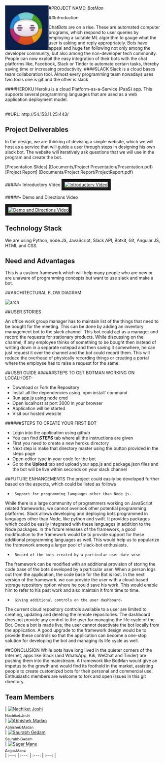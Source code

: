 #PROJECT NAME: _BotMan_
<img src="https://github.com/SJSU272Lab/Botman/blob/master/Documents/Project%20Logo/logo.JPG" width="28%" align="left">



##Introduction

ChatBots are on a rise. These are automated computer programs, which respond to user queries by employing a suitable ML algorithm to gauge what the user is asking and reply appropriately. Bots have appeal and huge fan following not only among the developer community, but also among the non-developer tech community. People can now exploit the easy integration of their bots with the chat platforms like, Facebook, Slack or Tinder to automate certain tasks, thereby saving time or increasing productivity.
####SLACK
Slack is a cloud bases team collaboration tool. Almost every programming team nowadays uses two tools one is git and the other is slack

####HEROKU
Heroku is a cloud Platform-as-a-Service (PaaS) app. This supports several programming languages that are used as a web application deployment model.

<br>
##URL:
http://54.153.11.25:443/

## Project Deliverables

In the design, we are thinking of devising a simple website, which we will host as a service that will guide a user through steps in designing his own slack bot.
The website will iteratively ask questions that we will use in the program and create the bot.

[Presentation Slides] (Documents/Project Presentation/Presentation.pdf) <br/>
[Project Report] (Documents/Project Report/ProjectReport.pdf)

#####• Introductory Video
<a href="https://www.youtube.com/watch?v=Vt0EBIN8PVo"><img src="http://i3.ytimg.com/vi/Vt0EBIN8PVo/hqdefault.jpg" 
alt="Introductory Video" width="240" height="180" border="10" /></a>

#####• Demo and Directions Video 

<a href="https://www.youtube.com/watch?v=HM9CImS1Lug"><img src="http://i3.ytimg.com/vi/HM9CImS1Lug/hqdefault.jpg" 
alt="Demo and Directions Video" width="240" height="180" border="10" /></a>

##	Technology Stack

We are using Python, node.JS, JavaScript, Slack API, Botkit, Git, Angular.JS, HTML and CSS.

##	Need and Advantages

This is a custom framework which will help many people who are new or are unaware of programming concepts but want to use slack and make a bot.

##ARCHITECTURAL FLOW DIAGRAM

![arch](https://cloud.githubusercontent.com/assets/15001254/21296495/f335371c-c521-11e6-9d63-a4221c57c268.png)


##USER STORIES

An office work group manager has to maintain list of the things that need to be bought for the meeting. This can be done by adding an inventory management bot to the slack channel. This bot could act as a manager and record the requests for stationary products. While discussing on the channel, if any employee thinks of something to be bought then instead of writing down in a separate notepad and then saving it somewhere, he can just request it over the channel and the bot could record them. This will reduce the overhead of physically recording things or creating a portal where the employee has to raise a request for the same.

##USER GUIDE
######STEPS TO GET BOTMAN WORKING ON LOCALHOST-
-	Download or Fork the Repository
- Install all the dependencies using 'npm install' command
- Run app.js using node cmd
- Open localhost at port 3000 in your browser
- Application will be started
- Visit our hosted website

######STEPS TO CREATE YOUR FIRST BOT
- Login into the application using github
- You can find **_STEPS_** tab where all the instructions are given
- First you need to create a new heroku directory
- Next step is make that directory master using the button provided in the steps page
- Open editor type in your code for the bot
- Go to the **Upload** tab and upload your app.js and package.json files and the bot will be live within seconds on your slack channel

##FUTURE ENHANCEMENTS
The project could easily be developed further based on the aspects, which could be listed as follows<br>
-      Support for programming languages other than Node js-
While there is a large community of programmers working on JavaScript related frameworks, we cannot overlook other potential programming platforms. Slack allows developing and deploying bots programmed in languages other than Node, like python and swift. It provides packages which could be easily integrated with these languages in addition to the Node packages. In the future releases of the framework, a good modification to the framework would be to provide support for these additional programming languages as well. This would help us to popularize the framework among a larger pool of slack-bot enthusiasts.<br>
-      Record of the bots created by a particular user date wise -
The framework can be modified with an additional provision of storing the code base of the bots developed by a particular user. When a person logs out from the application, the code base for the Bot is lost. In the next version of the framework, we can provide the user with a cloud-based storage repository option where he could save his work. This would enable him to refer to his past work and also maintain it from time to time.<br>
-      Giving additional controls on the user dashboard-
The current cloud repository controls available to a user are limited to creating, updating and deleting the remote repositories. The dashboard does not provide any control to the user for managing the life cycle of the Bot. Once a bot is made live, the user cannot deactivate the bot locally from the application.  A good upgrade to the framework design would be to provide these controls so that the application can become a one-stop solution for developing the bot and managing its life cycle as well.

##CONCLUSION
While bots have long lived in the quieter corners of the Internet, apps like Slack (and WhatsApp, Kik, WeChat and Tinder) are pushing them into the mainstream. A framework like BotMan would give an impetus to the growth and would find its foothold in the market, assisting people to create customized bots for their personal and commercial use.
Enthusiastic members are welcome to fork and open issues in this git directory.

## Team Members


| [![Nachiket Joshi](https://avatars.githubusercontent.com/TheBloodMage?s=100)<br /><sub>Nachiket Joshi</sub>](https://github.com/TheBloodMage)<br /> | [![Abhishek Madan](https://avatars.githubusercontent.com/AbhishekMadan?s=100)<br /><sub>Abhishek Madan</sub>](https://github.com/AbhishekMadan)<br /> 
| [![Saurabh Gedam](https://avatars.githubusercontent.com/saurabhgedam?s=100)<br /><sub>Saurabh Gedam</sub>](https://github.com/saurabhgedam)<br />
| [![Sagar Mane](https://avatars.githubusercontent.com/Sagar-Mane?s=100)<br /><sub>Sagar Mane</sub>](https://github.com/Sagar-Mane)<br/>
| :---: | :---: | :---: | :---: |
